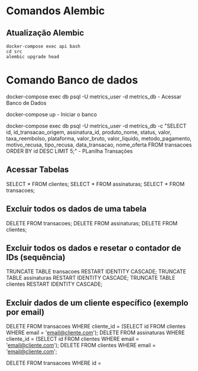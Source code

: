 # Comandos Alembic

## Atualização Alembic
    docker-compose exec api bash
    cd src
    alembic upgrade head

# Comando Banco de dados

docker-compose exec db psql -U metrics_user -d metrics_db - Acessar Banco de Dados

docker-compose up - Iniciar o banco

docker-compose exec db psql -U metrics_user -d metrics_db -c "SELECT id, id_transacao_origem, assinatura_id, produto_nome, status, valor, taxa_reembolso, plataforma, valor_bruto, valor_liquido, metodo_pagamento, motivo_recusa, tipo_recusa, data_transacao, nome_oferta FROM transacoes ORDER BY id DESC LIMIT 5;" - PLanilha Transações

## Acessar Tabelas

SELECT * FROM clientes;
SELECT * FROM assinaturas;
SELECT * FROM transacoes;

## Excluir todos os dados de uma tabela

DELETE FROM transacoes;
DELETE FROM assinaturas;
DELETE FROM clientes;

## Excluir todos os dados e resetar o contador de IDs (sequência)

TRUNCATE TABLE transacoes RESTART IDENTITY CASCADE;
TRUNCATE TABLE assinaturas RESTART IDENTITY CASCADE;
TRUNCATE TABLE clientes RESTART IDENTITY CASCADE;

## Excluir dados de um cliente específico (exemplo por email)

DELETE FROM transacoes WHERE cliente_id = (SELECT id FROM clientes WHERE email = 'email@cliente.com');
DELETE FROM assinaturas WHERE cliente_id = (SELECT id FROM clientes WHERE email = 'email@cliente.com');
DELETE FROM clientes WHERE email = 'email@cliente.com';

DELETE FROM transacoes WHERE id =